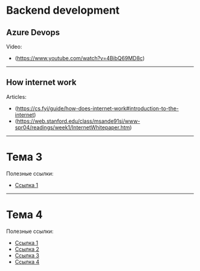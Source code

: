 # Backend development
## Azure Devops

Video:

- (https://www.youtube.com/watch?v=4BibQ69MD8c)
---

## How internet work

Articles:

- (https://cs.fyi/guide/how-does-internet-work#introduction-to-the-internet)
- (https://web.stanford.edu/class/msande91si/www-spr04/readings/week1/InternetWhitepaper.htm)
---

# Тема 3

Полезные ссылки:

- [Ссылка 1](https://www.example1.com)

---

# Тема 4

Полезные ссылки:

- [Ссылка 1](https://www.example1.com)
- [Ссылка 2](https://www.example2.com)
- [Ссылка 3](https://www.example3.com)
- [Ссылка 4](https://www.example4.com)

